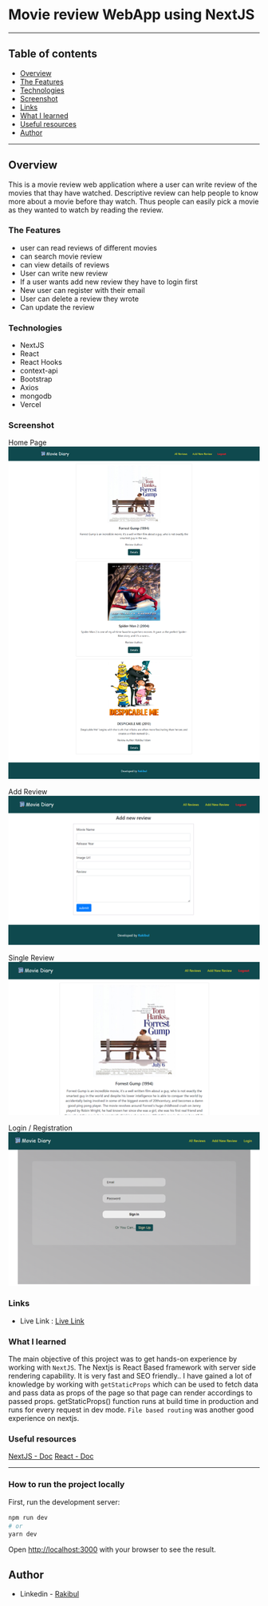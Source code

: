 # Movie review WebApp using NextJS
---

## Table of contents

  - [Overview](#overview)
  - [The Features](#the-features)
  - [Technologies](#Technologies)
  - [Screenshot](#screenshot)
  - [Links](#links)
  - [What I learned](#what-i-learned)
  - [Useful resources](#useful-resources)
  - [Author](#author)

---

## Overview

This is a movie review web application where a user can write review of the movies that thay have watched. Descriptive review can help people to know more about a movie before thay watch. Thus people can easily pick a movie as they wanted to watch by reading the review.


### The Features
- user can read reviews of different movies
- can search movie review
- can view details of reviews
- User can write new review
- If a user wants add new review they have to login first
- New user can register with their email
- User can delete a review they wrote
- Can update the review

### Technologies

- NextJS
- React
- React Hooks
- context-api
- Bootstrap
- Axios
- mongodb
- Vercel


### Screenshot
Home Page
![Desktop View](/public/images/screenshot.png)

Add Review
![Desktop View](/public/images/Screenshot_2.png)

Single Review
![Desktop View](/public/images/Screenshot_3.png)

Login / Registration
![Desktop View](/public/images/Screenshot_4.png)




### Links

- Live Link : [Live Link](https://movie-diary-nextjs.vercel.app/)

### What I learned
The main objective of this project was to get hands-on experience by working with `NextJS`. The Nextjs is React Based framework with server side rendering capability. It is very fast and SEO friendly.. I have  gained a lot of knowledge by working with `getStaticProps` which can be used to fetch data and pass data as props of the page so that page can render accordings to passed props.
getStaticProps() function runs at build time in production and runs for every request in dev mode. `File based routing` was another good experience on nextjs.

### Useful resources
[NextJS - Doc](https://nextjs.org/docs)
[React - Doc](https://reactjs.org/) 

---

### How to run the project locally

First, run the development server:

```bash
npm run dev
# or
yarn dev
```

Open [http://localhost:3000](http://localhost:3000) with your browser to see the result.

## Author

- Linkedin - [Rakibul](https://linkedin.com/in/rakibul21)

